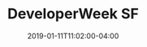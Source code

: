 ---
title: "DeveloperWeek SF"
date: "2019-01-11T11:02:00-04:00"
start_date: "2019-02-20T11:02:00-04:00"
end_date: "2019-01-24T11:02:00-04:00"
location: "San Francisco, CA"
event_url: "https://www.developerweek.com/"
image_url: "https://drive.google.com/drive/folders/0B0HFzQQpQn3HY01jb3poWFJTQXc"
register_link: "https://www.developerweek.com/register/"
sites: 
  - developers
---